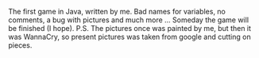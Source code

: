 The first game in Java, written by me. Bad names for variables,
no comments, a bug with pictures and much more ... 
Someday the game will be finished (I hope).
P.S. The pictures once was painted by me, but then it was WannaCry,
 so present pictures was taken from google and cutting on pieces.